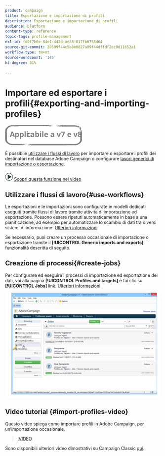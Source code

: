 ```yaml
---
product: campaign
title: Esportazione e importazione di profili
description: Esportazione e importazione di profili
audience: platform
content-type: reference
topic-tags: profile-management
exl-id: fd0f7b6e-84e1-442d-ae88-817fb6758d64
source-git-commit: 20509f44c5b8e0827a09f44dffdf2ec9d11652a1
workflow-type: tm+mt
source-wordcount: '145'
ht-degree: 31%

---
```


# Importare ed esportare i profili{#exporting-and-importing-profiles}

![](../../assets/common.svg)

È possibile [utilizzare i flussi di lavoro](#use-workflows) per importare o esportare i profili dei destinatari nel database Adobe Campaign o configurare [lavori generici di importazione o esportazione](#create-jobs).

![](assets/do-not-localize/how-to-video.png) [Scopri questa funzione nel video](#import-profiles-video)

## Utilizzare i flussi di lavoro{#use-workflows}

Le esportazioni e le importazioni sono configurate in modelli dedicati eseguiti tramite flussi di lavoro tramite attività di importazione ed esportazione. Possono essere ripetuti automaticamente in base a una pianificazione, ad esempio per automatizzare lo scambio di dati tra diversi sistemi di informazione. [Ulteriori informazioni](../../platform/using/import-export-workflows.md#best-practices-when-importing-data)

Se necessario, puoi creare un processo occasionale di importazione o esportazione tramite il **[!UICONTROL Generic imports and exports]** funzionalità descritta di seguito.

## Creazione di processi{#create-jobs}

Per configurare ed eseguire i processi di importazione ed esportazione dei dati, vai alla pagina **[!UICONTROL Profiles and targets]** e fai clic su **[!UICONTROL Jobs]** link. [Ulteriori informazioni](../../platform/using/about-generic-imports-exports.md)

![](assets/s_ncs_user_interface_import_link.png)


## Video tutorial {#import-profiles-video}

Questo video spiega come importare profili in Adobe Campaign, per un’importazione occasionale.

>[!VIDEO](https://video.tv.adobe.com/v/25608?quality=12)

Sono disponibili ulteriori video dimostrativi su Campaign Classic [qui](https://experienceleague.adobe.com/docs/campaign-classic-learn/tutorials/overview.html?lang=it).
